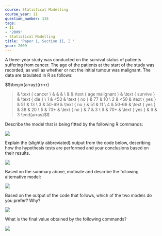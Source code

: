 ```yaml
---
course: Statistical Modelling
course_year: II
question_number: 138
tags:
- II
- '2009'
- Statistical Modelling
title: 'Paper 1, Section II, I '
year: 2009
---
```




A three-year study was conducted on the survival status of patients suffering from cancer. The age of the patients at the start of the study was recorded, as well as whether or not the initial tumour was malignant. The data are tabulated in $\mathrm{R}$ as follows:

$$\begin{array}{rrrrr}
> & \text { cancer } & & & \\
& & \text { age malignant } & \text { survive } & \text { die } \\
1 & <50 & \text { no } & 77 & 10 \\
2 & <50 & \text { yes } & 51 & 13 \\
3 & 50-69 & \text { no } & 51 & 11 \\
4 & 50-69 & \text { yes } & 38 & 20 \\
5 & 70+ & \text { no } & 7 & 3 \\
6 & 70+ & \text { yes } & 6 & 3
\end{array}$$

Describe the model that is being fitted by the following $\mathrm{R}$ commands:

![](https://cdn.mathpix.com/cropped/2022_04_28_520a598dc37f4e48b93bg-093.jpg?height=116&width=793&top_left_y=708&top_left_x=232)

Explain the (slightly abbreviated) output from the code below, describing how the hypothesis tests are performed and your conclusions based on their results.

![](https://cdn.mathpix.com/cropped/2022_04_28_520a598dc37f4e48b93bg-093.jpg?height=438&width=659&top_left_y=902&top_left_x=232)

Based on the summary above, motivate and describe the following alternative model:

![](https://cdn.mathpix.com/cropped/2022_04_28_520a598dc37f4e48b93bg-093.jpg?height=119&width=807&top_left_y=1396&top_left_x=232)

Based on the output of the code that follows, which of the two models do you prefer? Why?

![](https://cdn.mathpix.com/cropped/2022_04_28_520a598dc37f4e48b93bg-094.jpg?height=448&width=634&top_left_y=266&top_left_x=232)

What is the final value obtained by the following commands?

![](https://cdn.mathpix.com/cropped/2022_04_28_520a598dc37f4e48b93bg-094.jpg?height=122&width=753&top_left_y=770&top_left_x=232)